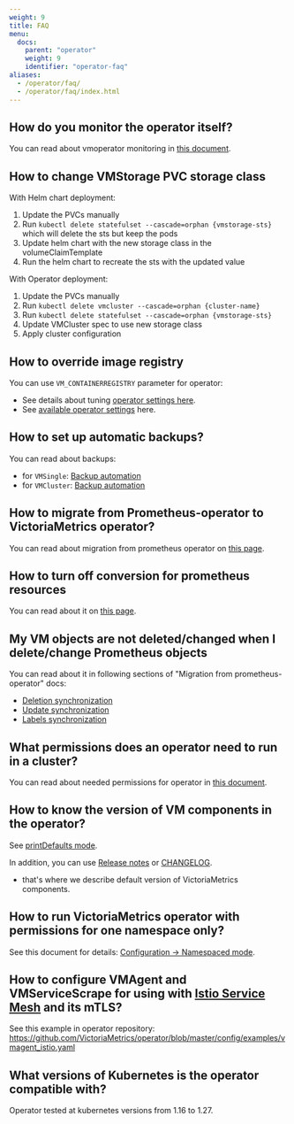 ```yaml
---
weight: 9
title: FAQ
menu:
  docs:
    parent: "operator"
    weight: 9
    identifier: "operator-faq"
aliases:
  - /operator/faq/
  - /operator/faq/index.html
---
```

## How do you monitor the operator itself?

You can read about vmoperator monitoring in [this document](https://docs.victoriametrics.com/operator/monitoring).

## How to change VMStorage PVC storage class

With Helm chart deployment:

1. Update the PVCs manually
1. Run `kubectl delete statefulset --cascade=orphan {vmstorage-sts}` which will delete the sts but keep the pods
1. Update helm chart with the new storage class in the volumeClaimTemplate
1. Run the helm chart to recreate the sts with the updated value

With Operator deployment:

1. Update the PVCs manually
1. Run `kubectl delete vmcluster --cascade=orphan {cluster-name}`
1. Run `kubectl delete statefulset --cascade=orphan {vmstorage-sts}`
1. Update VMCluster spec to use new storage class
1. Apply cluster configuration

## How to override image registry

You can use `VM_CONTAINERREGISTRY` parameter for operator:

- See details about tuning [operator settings here](https://docs.victoriametrics.com/operator/setup#settings).
- See [available operator settings](https://docs.victoriametrics.com/operator/vars) here.

## How to set up automatic backups?

You can read about backups:

- for `VMSingle`: [Backup automation](https://docs.victoriametrics.com/operator/resources/vmsingle#backup-automation)
- for `VMCluster`: [Backup automation](https://docs.victoriametrics.com/operator/resources/vmcluster#backup-automation)

## How to migrate from Prometheus-operator to VictoriaMetrics operator?

You can read about migration from prometheus operator on [this page](https://docs.victoriametrics.com/operator/migration).

## How to turn off conversion for prometheus resources

You can read about it on [this page](https://docs.victoriametrics.com/operator/migration#objects-convesion).

## My VM objects are not deleted/changed when I delete/change Prometheus objects

You can read about it in following sections of "Migration from prometheus-operator" docs:

- [Deletion synchronization](https://docs.victoriametrics.com/operator/migration#deletion-synchronization)
- [Update synchronization](https://docs.victoriametrics.com/operator/migration#update-synchronization)
- [Labels synchronization](https://docs.victoriametrics.com/operator/migration#labels-synchronization)

## What permissions does an operator need to run in a cluster?

You can read about needed permissions for operator in [this document](https://docs.victoriametrics.com/operator/security#roles).

## How to know the version of VM components in the operator?

See [printDefaults mode](https://docs.victoriametrics.com/operator/configuration).

In addition, you can use [Release notes](https://github.com/VictoriaMetrics/operator/releases) 
or [CHANGELOG](https://docs.victoriametrics.com/operator/changelog).
- that's where we describe default version of VictoriaMetrics components.

## How to run VictoriaMetrics operator with permissions for one namespace only?

See this document for details: [Configuration -> Namespaced mode](https://docs.victoriametrics.com/operator/configuration#namespaced-mode).

## How to configure VMAgent and VMServiceScrape for using with [Istio Service Mesh](https://istio.io/) and its mTLS?

See this example in operator repository: https://github.com/VictoriaMetrics/operator/blob/master/config/examples/vmagent_istio.yaml

## What versions of Kubernetes is the operator compatible with?

Operator tested at kubernetes versions from 1.16 to 1.27.
